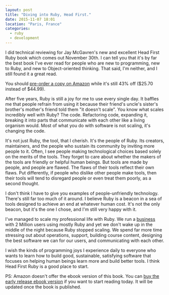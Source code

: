 ```yaml
---
layout: post
title: "Diving into Ruby, Head First."
date: 2015-11-07 18:01
location: "Paris, France"
categories:
  - ruby
  - development
---
```


I did technical reviewing for Jay McGavren's new and excellent Head First Ruby book
which comes out November 30th. I can tell you that it's by far the best book
I've ever read for people who are new to programming, new to Ruby, and new to
Object-oriented thinking. That said, I'm neither, and I still found it a great read.

You should [pre-order a copy on Amazon](http://www.amazon.com/dp/1449372651/ref=cm_sw_su_dp)
while it's still 43% off ($25.70 instead of $44.99).

After five years, Ruby is still a joy for me to use every single day. It baffles
me that people refrain from using it because their friend's uncle's sister's
brother's mother's friend told them "it doesn't scale". You know what scales
incredibly well with Ruby? The code. Refactoring code, expanding it, breaking it
into parts that communicate with each other like a living organism would. Most of
what you do with software is not scaling, it's changing the code.

It's not just Ruby, the tool, that I cherish. It's the people of Ruby. Its
creators, maintainers, and the people who sustain its community by inviting
more people to it. Often, I see people making technological choices based
solely on the merits of the tools. They forget to care about whether the makers
of the tools are friendly or helpful human beings. But tools are made by
people, and people are flawed. The flaws of their tools reflect their own
flaws. Put differently, if people who dislike other people make tools, then
their tools will tend to disregard people or even treat them poorly, as a
second thought.

I don't think I have to give you examples of people-unfriendly technology. There's
still far too much of it around. I believe Ruby is a beacon in a sea of tools
designed to achieve an end at whatever human cost. It's not the only beacon, but
it's the one I chose, and I'm still very happy with it.

I've managed to scale my professional life with Ruby. We run a
[business](https://www.codeschool.com) with 2 Million users using mostly Ruby
and yet we don't wake up in the middle of the night because Ruby stopped
scaling. We spend far more time stressing out about operations, support,
building course content, designing the best software we can for our users, and
communicating with each other.

I wish the kinds of programming joys I experience daily to everyone who wants to
learn how to build good, sustainable, satisfying software that focuses on helping
human beings learn more and build better tools. I think Head First Ruby is a good
place to start.

PS: Amazon doesn't offer the ebook version of this book. You can
[buy the early release ebook version](http://shop.oreilly.com/product/9780596803995.do)
if you want to start reading today. It will be updated once the book is published.
